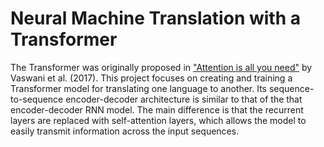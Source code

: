 # Neural Machine Translation with a Transformer
The Transformer was originally proposed in ["Attention is all you need"](https://arxiv.org/abs/1706.03762) by Vaswani et al. (2017). This project focuses on creating and training a Transformer model for translating one language to another. Its sequence-to-sequence encoder-decoder architecture is similar to that of the that encoder-decoder RNN model. The main difference is that the recurrent layers are replaced with self-attention layers, which allows the model to easily transmit information across the input sequences.
